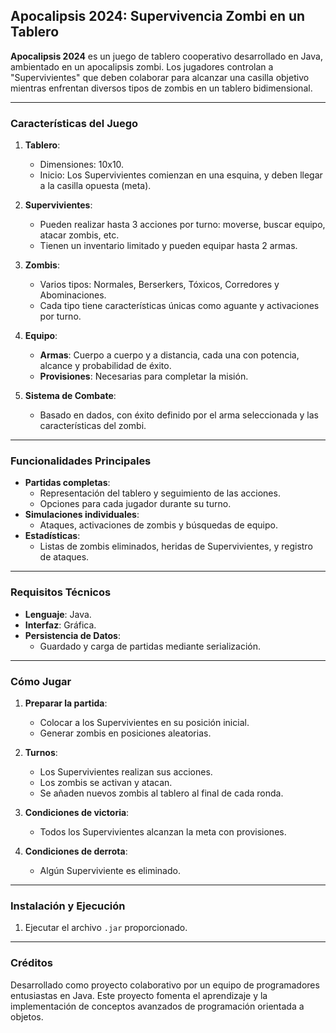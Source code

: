 ## Apocalipsis 2024: Supervivencia Zombi en un Tablero

**Apocalipsis 2024** es un juego de tablero cooperativo desarrollado en Java, ambientado en un apocalipsis zombi. Los jugadores controlan a "Supervivientes" que deben colaborar para alcanzar una casilla objetivo mientras enfrentan diversos tipos de zombis en un tablero bidimensional.

---

### Características del Juego

1. **Tablero**: 
   - Dimensiones: 10x10.
   - Inicio: Los Supervivientes comienzan en una esquina, y deben llegar a la casilla opuesta (meta).

2. **Supervivientes**:
   - Pueden realizar hasta 3 acciones por turno: moverse, buscar equipo, atacar zombis, etc.
   - Tienen un inventario limitado y pueden equipar hasta 2 armas.

3. **Zombis**:
   - Varios tipos: Normales, Berserkers, Tóxicos, Corredores y Abominaciones.
   - Cada tipo tiene características únicas como aguante y activaciones por turno.

4. **Equipo**:
   - **Armas**: Cuerpo a cuerpo y a distancia, cada una con potencia, alcance y probabilidad de éxito.
   - **Provisiones**: Necesarias para completar la misión.

5. **Sistema de Combate**:
   - Basado en dados, con éxito definido por el arma seleccionada y las características del zombi.

---

### Funcionalidades Principales

- **Partidas completas**: 
  - Representación del tablero y seguimiento de las acciones.
  - Opciones para cada jugador durante su turno.
- **Simulaciones individuales**:
  - Ataques, activaciones de zombis y búsquedas de equipo.
- **Estadísticas**:
  - Listas de zombis eliminados, heridas de Supervivientes, y registro de ataques.

---

### Requisitos Técnicos

- **Lenguaje**: Java.
- **Interfaz**: Gráfica.
- **Persistencia de Datos**:
  - Guardado y carga de partidas mediante serialización.

---

### Cómo Jugar

1. **Preparar la partida**:
   - Colocar a los Supervivientes en su posición inicial.
   - Generar zombis en posiciones aleatorias.
   
2. **Turnos**:
   - Los Supervivientes realizan sus acciones.
   - Los zombis se activan y atacan.
   - Se añaden nuevos zombis al tablero al final de cada ronda.

3. **Condiciones de victoria**:
   - Todos los Supervivientes alcanzan la meta con provisiones.
   
4. **Condiciones de derrota**:
   - Algún Superviviente es eliminado.

---

### Instalación y Ejecución

1. Ejecutar el archivo `.jar` proporcionado.

---

### Créditos

Desarrollado como proyecto colaborativo por un equipo de programadores entusiastas en Java. Este proyecto fomenta el aprendizaje y la implementación de conceptos avanzados de programación orientada a objetos.
